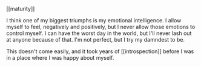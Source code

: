 [[maturity]]

I think one of my biggest triumphs is my emotional intelligence. I allow myself to feel, negatively and positively, but I never allow those emotions to control myself. I can have the worst day in the world, but I'll never lash out at anyone because of that. I'm not perfect, but I try my damndest to be.

This doesn't come easily, and it took years of [[introspection]] before I was in a place where I was happy about myself.
